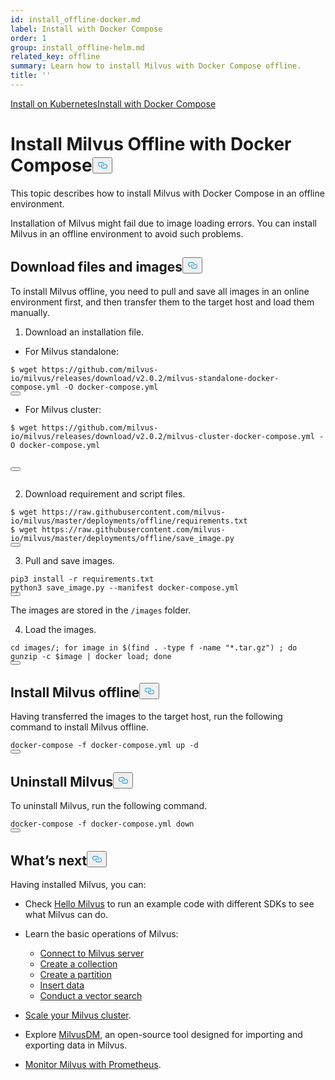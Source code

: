 ```yaml
---
id: install_offline-docker.md
label: Install with Docker Compose
order: 1
group: install_offline-helm.md
related_key: offline
summary: Learn how to install Milvus with Docker Compose offline.
title: ''
---
```

<div class="tab-wrapper"><a href="/docs/install_offline-helm.md" class=''>Install on Kubernetes</a><a href="/docs/install_offline-docker.md" class='active '>Install with Docker Compose</a></div>
<h1 id="Install-Milvus-Offline-with-Docker-Compose" class="common-anchor-header">Install Milvus Offline with Docker Compose<button data-href="#Install-Milvus-Offline-with-Docker-Compose" class="anchor-icon" translate="no">
      <svg translate="no"
        aria-hidden="true"
        focusable="false"
        height="20"
        version="1.1"
        viewBox="0 0 16 16"
        width="16"
      >
        <path
          fill="#0092E4"
          fill-rule="evenodd"
          d="M4 9h1v1H4c-1.5 0-3-1.69-3-3.5S2.55 3 4 3h4c1.45 0 3 1.69 3 3.5 0 1.41-.91 2.72-2 3.25V8.59c.58-.45 1-1.27 1-2.09C10 5.22 8.98 4 8 4H4c-.98 0-2 1.22-2 2.5S3 9 4 9zm9-3h-1v1h1c1 0 2 1.22 2 2.5S13.98 12 13 12H9c-.98 0-2-1.22-2-2.5 0-.83.42-1.64 1-2.09V6.25c-1.09.53-2 1.84-2 3.25C6 11.31 7.55 13 9 13h4c1.45 0 3-1.69 3-3.5S14.5 6 13 6z"
        ></path>
      </svg>
    </button></h1><p>This topic describes how to install Milvus with Docker Compose in an offline environment.</p>
<p>Installation of Milvus might fail due to image loading errors. You can install Milvus in an offline environment to avoid such problems.</p>
<h2 id="Download-files-and-images" class="common-anchor-header">Download files and images<button data-href="#Download-files-and-images" class="anchor-icon" translate="no">
      <svg translate="no"
        aria-hidden="true"
        focusable="false"
        height="20"
        version="1.1"
        viewBox="0 0 16 16"
        width="16"
      >
        <path
          fill="#0092E4"
          fill-rule="evenodd"
          d="M4 9h1v1H4c-1.5 0-3-1.69-3-3.5S2.55 3 4 3h4c1.45 0 3 1.69 3 3.5 0 1.41-.91 2.72-2 3.25V8.59c.58-.45 1-1.27 1-2.09C10 5.22 8.98 4 8 4H4c-.98 0-2 1.22-2 2.5S3 9 4 9zm9-3h-1v1h1c1 0 2 1.22 2 2.5S13.98 12 13 12H9c-.98 0-2-1.22-2-2.5 0-.83.42-1.64 1-2.09V6.25c-1.09.53-2 1.84-2 3.25C6 11.31 7.55 13 9 13h4c1.45 0 3-1.69 3-3.5S14.5 6 13 6z"
        ></path>
      </svg>
    </button></h2><p>To install Milvus offline, you need to pull and save all images in an online environment first, and then transfer them to the target host and load them manually.</p>
<ol>
<li>Download an installation file.</li>
</ol>
<ul>
<li>For Milvus standalone:</li>
</ul>
<pre><code translate="no">$ wget https://github.com/milvus-io/milvus/releases/download/v2.0.2/milvus-standalone-docker-compose.yml -O docker-compose.yml
<button class="copy-code-btn"></button></code></pre>
<ul>
<li>For Milvus cluster:</li>
</ul>
<pre><code translate="no">$ wget https://github.com/milvus-io/milvus/releases/download/v2.0.2/milvus-cluster-docker-compose.yml -O docker-compose.yml

<button class="copy-code-btn"></button></code></pre>
<ol start="2">
<li>Download requirement and script files.</li>
</ol>
<pre><code translate="no">$ wget <span class="hljs-attr">https</span>:<span class="hljs-comment">//raw.githubusercontent.com/milvus-io/milvus/master/deployments/offline/requirements.txt</span>
$ wget <span class="hljs-attr">https</span>:<span class="hljs-comment">//raw.githubusercontent.com/milvus-io/milvus/master/deployments/offline/save_image.py</span>
<button class="copy-code-btn"></button></code></pre>
<ol start="3">
<li>Pull and save images.</li>
</ol>
<pre><code translate="no" class="language-bash">pip3 install -r requirements.txt
python3 save_image.py --manifest docker-compose.yml
<button class="copy-code-btn"></button></code></pre>
<div class="alert note">
  The images are stored in the <code translate="no">/images</code> folder.
  </div>
<ol start="4">
<li>Load the images.</li>
</ol>
<pre><code translate="no" class="language-bash"><span class="hljs-built_in">cd</span> images/; <span class="hljs-keyword">for</span> image <span class="hljs-keyword">in</span> $(find . -<span class="hljs-built_in">type</span> f -name <span class="hljs-string">&quot;*.tar.gz&quot;</span>) ; <span class="hljs-keyword">do</span> gunzip -c <span class="hljs-variable">$image</span> | docker load; <span class="hljs-keyword">done</span>
<button class="copy-code-btn"></button></code></pre>
<h2 id="Install-Milvus-offline" class="common-anchor-header">Install Milvus offline<button data-href="#Install-Milvus-offline" class="anchor-icon" translate="no">
      <svg translate="no"
        aria-hidden="true"
        focusable="false"
        height="20"
        version="1.1"
        viewBox="0 0 16 16"
        width="16"
      >
        <path
          fill="#0092E4"
          fill-rule="evenodd"
          d="M4 9h1v1H4c-1.5 0-3-1.69-3-3.5S2.55 3 4 3h4c1.45 0 3 1.69 3 3.5 0 1.41-.91 2.72-2 3.25V8.59c.58-.45 1-1.27 1-2.09C10 5.22 8.98 4 8 4H4c-.98 0-2 1.22-2 2.5S3 9 4 9zm9-3h-1v1h1c1 0 2 1.22 2 2.5S13.98 12 13 12H9c-.98 0-2-1.22-2-2.5 0-.83.42-1.64 1-2.09V6.25c-1.09.53-2 1.84-2 3.25C6 11.31 7.55 13 9 13h4c1.45 0 3-1.69 3-3.5S14.5 6 13 6z"
        ></path>
      </svg>
    </button></h2><p>Having transferred the images to the target host, run the following command to install Milvus offline.</p>
<pre><code translate="no" class="language-bash">docker-compose -f docker-compose.yml up -d
<button class="copy-code-btn"></button></code></pre>
<h2 id="Uninstall-Milvus" class="common-anchor-header">Uninstall Milvus<button data-href="#Uninstall-Milvus" class="anchor-icon" translate="no">
      <svg translate="no"
        aria-hidden="true"
        focusable="false"
        height="20"
        version="1.1"
        viewBox="0 0 16 16"
        width="16"
      >
        <path
          fill="#0092E4"
          fill-rule="evenodd"
          d="M4 9h1v1H4c-1.5 0-3-1.69-3-3.5S2.55 3 4 3h4c1.45 0 3 1.69 3 3.5 0 1.41-.91 2.72-2 3.25V8.59c.58-.45 1-1.27 1-2.09C10 5.22 8.98 4 8 4H4c-.98 0-2 1.22-2 2.5S3 9 4 9zm9-3h-1v1h1c1 0 2 1.22 2 2.5S13.98 12 13 12H9c-.98 0-2-1.22-2-2.5 0-.83.42-1.64 1-2.09V6.25c-1.09.53-2 1.84-2 3.25C6 11.31 7.55 13 9 13h4c1.45 0 3-1.69 3-3.5S14.5 6 13 6z"
        ></path>
      </svg>
    </button></h2><p>To uninstall Milvus, run the following command.</p>
<pre><code translate="no" class="language-bash">docker-compose -f docker-compose.yml down
<button class="copy-code-btn"></button></code></pre>
<h2 id="Whats-next" class="common-anchor-header">What’s next<button data-href="#Whats-next" class="anchor-icon" translate="no">
      <svg translate="no"
        aria-hidden="true"
        focusable="false"
        height="20"
        version="1.1"
        viewBox="0 0 16 16"
        width="16"
      >
        <path
          fill="#0092E4"
          fill-rule="evenodd"
          d="M4 9h1v1H4c-1.5 0-3-1.69-3-3.5S2.55 3 4 3h4c1.45 0 3 1.69 3 3.5 0 1.41-.91 2.72-2 3.25V8.59c.58-.45 1-1.27 1-2.09C10 5.22 8.98 4 8 4H4c-.98 0-2 1.22-2 2.5S3 9 4 9zm9-3h-1v1h1c1 0 2 1.22 2 2.5S13.98 12 13 12H9c-.98 0-2-1.22-2-2.5 0-.83.42-1.64 1-2.09V6.25c-1.09.53-2 1.84-2 3.25C6 11.31 7.55 13 9 13h4c1.45 0 3-1.69 3-3.5S14.5 6 13 6z"
        ></path>
      </svg>
    </button></h2><p>Having installed Milvus, you can:</p>
<ul>
<li><p>Check <a href="/docs/example_code.md">Hello Milvus</a> to run an example code with different SDKs to see what Milvus can do.</p></li>
<li><p>Learn the basic operations of Milvus:</p>
<ul>
<li><a href="/docs/manage_connection.md">Connect to Milvus server</a></li>
<li><a href="/docs/create_collection.md">Create a collection</a></li>
<li><a href="/docs/create_partition.md">Create a partition</a></li>
<li><a href="/docs/insert_data.md">Insert data</a></li>
<li><a href="/docs/search.md">Conduct a vector search</a></li>
</ul></li>
<li><p><a href="/docs/scaleout.md">Scale your Milvus cluster</a>.</p></li>
<li><p>Explore <a href="/docs/migrate_overview.md">MilvusDM</a>, an open-source tool designed for importing and exporting data in Milvus.</p></li>
<li><p><a href="/docs/monitor.md">Monitor Milvus with Prometheus</a>.</p></li>
</ul>
